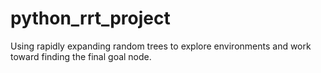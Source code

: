 # python_rrt_project
Using rapidly expanding random trees to explore environments and work toward finding the final goal node.
